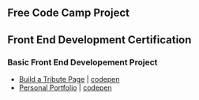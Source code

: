## Free Code Camp Project

## Front End Development Certification

### Basic Front End Developement Project

- [Build a Tribute Page](https://artdvp.github.io/freecodecamp-project/P1_TributePage/dist/) | [codepen](https://codepen.io/artdvp/pen/eBZxWQ)
- [Personal Portfolio](https://artdvp.github.io/freecodecamp-project/P2_PersonalProfolio/dist/index.html) | [codepen](https://codepen.io/artdvp/full/VrYLqb/)
